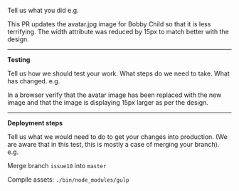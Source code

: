 Tell us what you did e.g.

This PR updates the avatar.jpg image for Bobby Child so that it is less terrifying. The width attribute was reduced by 15px to match better with the design.

---

**Testing**

Tell us how we should test your work. What steps do we need to take. What has changed. e.g.

In a browser verify that the avatar image has been replaced with the new image and that the image is displaying 15px larger as per the design.

---

**Deployment steps**

Tell us what we would need to do to get your changes into production. (We are aware that in this test, this is mostly a case of merging your branch). e.g.

Merge branch `issue10` into `master`

Compile assets: `./bin/node_modules/gulp`

